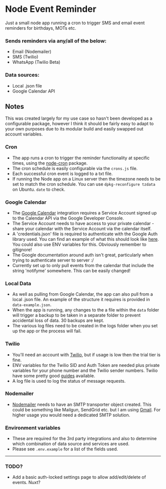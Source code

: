 # Node Event Reminder
Just a small node app running a cron to trigger SMS and email event reminders for birthdays, MOTs etc.

### Sends reminders via any/all of the below:
- Email (Nodemailer)
- SMS (Twilio)
- WhatsApp (Twilio Beta)

### Data sources:
- Local .json file
- Google Calendar API

## Notes
This was created largely for my use case so hasn't been developed as a configurable package, however I think it should be fairly easy to adapt to your own purposes due to its modular build and easily swapped out account variables.

### Cron
- The app runs a cron to trigger the reminder functionality at specific times, using the [node-cron](https://github.com/node-cron/node-cron "See node-cron on GitHub") package.
- The cron schedule is easily configurable via the `crons.js` file.
- Each successful cron event is logged to a txt file.
- If running the Node app on a Linux server then the timezone needs to be set to match the cron schedule. You can use `dpkg-reconfigure tzdata` on Ubuntu. `date` to check.

### Google Calendar
- The [Google Calendar](https://developers.google.com/calendar "Google Calendar API docs") integration requires a Service Account signed up to the Calendar API via the Google Developer Console.
- The Service Account needs to have access to your private calendar - share your calendar with the Service Account via the calendar itself.
- A 'credentials.json' file is required to authenticate with the Google Auth library used. You can find an example of what this should look like [here](https://github.com/googleapis/google-auth-library-nodejs#json-web-tokens "Google auth documentation - JWT"). You could also use ENV variables for this. Obviously remember to gitignore!
- The Google documentation around auth isn't great, particularly when trying to authenticate server to server :/
- Currently set up to only pull events from the calendar that include the string 'notifyme' somewhere. This can be easily changed!

### Local Data
- As well as pulling from Google Calendar, the app can also pull from a local .json file. An example of the structure it requires is provided in `data-example.json`.
- When the app is running, any changes to the a file within the `data` folder will trigger a backup to be taken in a separate folder to prevent accidental loss of data. 30 backups are kept.
- The various log files need to be created in the logs folder when you set up the app or the process will fail.

### Twilio
- You'll need an account with [Twilio](https://www.twilio.com/sms "Twilio SMS products"), but if usage is low then the trial tier is fine.
- ENV variables for the Twilio SID and Auth Token are needed plus private variables for your phone number and the Twilio sender numbers. Twilio have some pretty good [guides](https://www.twilio.com/console/sms/getting-started/developer-docs "Twilio SMS docs") available.
- A log file is used to log the status of message requests.

### Nodemailer
- [Nodemailer](https://nodemailer.com/about/ "Nodemailer") needs to have an SMTP transporter object created. This could be something like Mailgun, SendGrid etc. but I am using [Gmail](https://support.google.com/a/answer/176600?hl=en "Using Gmail SMTP server"). For higher usage you would need a dedicated SMTP solution.

### Environment variables
- These are required for the 3rd party integrations and also to determine which combination of data source and services are used.
- Please see `.env.example` for a list of the fields used.

---

### TODO?
- Add a basic auth-locked settings page to allow add/edit/delete of events. Nuxt?
